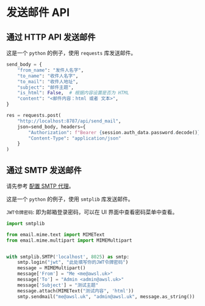 # 发送邮件 API

## 通过 HTTP API 发送邮件

这是一个 `python` 的例子，使用 `requests` 库发送邮件。

```python
send_body = {
    "from_name": "发件人名字",
    "to_name": "收件人名字",
    "to_mail": "收件人地址",
    "subject": "邮件主题",
    "is_html": False,  # 根据内容设置是否为 HTML
    "content": "<邮件内容：html 或者 文本>",
}

res = requests.post(
    "http://localhost:8787/api/send_mail",
    json=send_body, headers={
        "Authorization": f"Bearer {session.auth_data.password.decode()}",
        "Content-Type": "application/json"
    }
)
```

## 通过 SMTP 发送邮件

请先参考 [配置 SMTP 代理](/zh/guide/config-smtp-proxy.html)。

这是一个 `python` 的例子，使用 `smtplib` 库发送邮件。

`JWT令牌密码`: 即为邮箱登录密码，可以在 UI 界面中查看密码菜单中查看。

```python
import smtplib

from email.mime.text import MIMEText
from email.mime.multipart import MIMEMultipart


with smtplib.SMTP('localhost', 8025) as smtp:
    smtp.login("jwt", "此处填写你的JWT令牌密码")
    message = MIMEMultipart()
    message['From'] = "Me <me@awsl.uk>"
    message['To'] = "Admin <admin@awsl.uk>"
    message['Subject'] = "测试主题"
    message.attach(MIMEText("测试内容", 'html'))
    smtp.sendmail("me@awsl.uk", "admin@awsl.uk", message.as_string())
```
